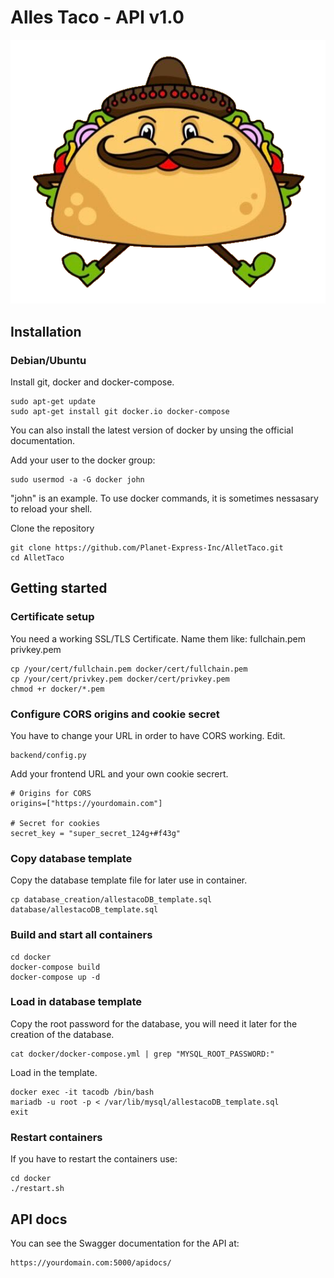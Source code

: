 # Alles Taco - API v1.0

![CAlles Taco](https://github.com/Planet-Express-Inc/AllesTaco/blob/master/frontend_status/allestaco_logo.png?raw=true)

## Installation
### Debian/Ubuntu
Install git, docker and docker-compose.

```
sudo apt-get update
sudo apt-get install git docker.io docker-compose
```

You can also install the latest version of docker by unsing the official documentation.

Add your user to the docker group:

```
sudo usermod -a -G docker john
```
"john" is an example. To use docker commands, it is sometimes nessasary to reload your shell.

Clone the repository
```
git clone https://github.com/Planet-Express-Inc/AlletTaco.git
cd AlletTaco
```

## Getting started
### Certificate setup
You need a working SSL/TLS Certificate.
Name them like:
fullchain.pem
privkey.pem

```
cp /your/cert/fullchain.pem docker/cert/fullchain.pem
cp /your/cert/privkey.pem docker/cert/privkey.pem
chmod +r docker/*.pem
```

### Configure CORS origins and cookie secret
You have to change your URL in order to have CORS working.
Edit.
```
backend/config.py
```
Add your frontend URL and your own cookie secrert.
```
# Origins for CORS
origins=["https://yourdomain.com"]

# Secret for cookies
secret_key = "super_secret_124g+#f43g"
```

### Copy database template
Copy the database template file for later use in container.
```
cp database_creation/allestacoDB_template.sql database/allestacoDB_template.sql
```

### Build and start all containers
```
cd docker
docker-compose build
docker-compose up -d
```

### Load in database template
Copy the root password for the database, you will need it later for the creation of the database.
```
cat docker/docker-compose.yml | grep "MYSQL_ROOT_PASSWORD:"
```

Load in the template.
```
docker exec -it tacodb /bin/bash
mariadb -u root -p < /var/lib/mysql/allestacoDB_template.sql
exit
```

### Restart containers
If you have to restart the containers use:
```
cd docker
./restart.sh
```

## API docs
You can see the Swagger documentation for the API at:
```
https://yourdomain.com:5000/apidocs/
```